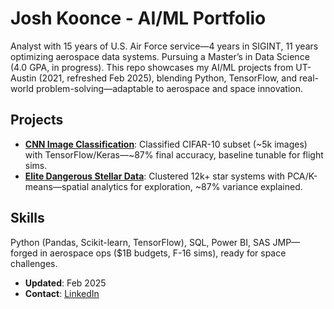 # Josh Koonce - AI/ML Portfolio
Analyst with 15 years of U.S. Air Force service—4 years in SIGINT, 11 years optimizing aerospace data systems. Pursuing a Master’s in Data Science (4.0 GPA, in progress). This repo showcases my AI/ML projects from UT-Austin (2021, refreshed Feb 2025), blending Python, TensorFlow, and real-world problem-solving—adaptable to aerospace and space innovation.

## Projects
- **[CNN Image Classification](https://github.com/josh-koonce/notebooks/tree/main/Project%208%20-%20Convolutional%20Neural%20Network)**: Classified CIFAR-10 subset (~5k images) with TensorFlow/Keras—~87% final accuracy, baseline tunable for flight sims.
- **[Elite Dangerous Stellar Data](https://github.com/josh-koonce/notebooks/tree/main/Personal%20Project%20-%20Elite%20Dangerous%20Stellar%20Data)**: Clustered 12k+ star systems with PCA/K-means—spatial analytics for exploration, ~87% variance explained.

## Skills
Python (Pandas, Scikit-learn, TensorFlow), SQL, Power BI, SAS JMP—forged in aerospace ops ($1B budgets, F-16 sims), ready for space challenges.

- **Updated**: Feb 2025
- **Contact**: [LinkedIn](https://linkedin.com/in/joshua-koonce-26212a195)
